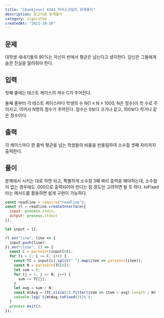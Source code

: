 ```yaml
---
title: "[baekjoon] 4344 자바스크립트 문제풀이"
description: 알고리즘 문제풀이
category: algorithm
createdAt: "2021-10-20"
---
```


## 문제

대학생 새내기들의 90%는 자신이 반에서 평균은 넘는다고 생각한다. 당신은 그들에게 슬픈 진실을 알려줘야 한다.

## 입력

첫째 줄에는 테스트 케이스의 개수 C가 주어진다.

둘째 줄부터 각 테스트 케이스마다 학생의 수 N(1 ≤ N ≤ 1000, N은 정수)이 첫 수로 주어지고, 이어서 N명의 점수가 주어진다. 점수는 0보다 크거나 같고, 100보다 작거나 같은 정수이다.

## 출력

각 케이스마다 한 줄씩 평균을 넘는 학생들의 비율을 반올림하여 소수점 셋째 자리까지 출력한다.

## 풀이

문제에서 시키는 대로 하면 되고, 특별하게 소수점 3째 짜리 출력을 해야하는데, 소수점이 없는 경우에도 .000으로 출력되어야 한다는 점 정도만 고려하면 될 듯 하다. toFixed라는 메서드를 활용하면 쉽게 구현이 가능하다.

```jsx
const readline = require("readline");
const rl = readline.createInterface({
  input: process.stdin,
  output: process.stdout
});

let input = [];

rl.on("line", line => {
  input.push(line);
}).on("close", () => {
  const C = parseInt(input[0]);
  for (i = 1; i <= C; i++) {
    const TC = input[i].split(" ").map(item => parseInt(item));
    const N = parseInt(TC[0]);
    let sum = 0;
    for (j = 1; j <= N; j++) {
      sum += TC[j];
    }
    let avg = sum / N;
    const mtAvg = (TC.slice(1).filter(item => item > avg).length / N) * 100;
    console.log(`${mtAvg.toFixed(3)}%`);
  }
  process.exit();
});
```
